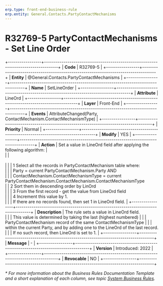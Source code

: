 ```yaml
---
erp.type: front-end-business-rule
erp.entity: General.Contacts.PartyContactMechanisms
---
```


# R32769-5 PartyContactMechanisms - Set Line Order
+-----------------+-------------------------------------------------------------------------------------+
| **Code**        | R32769-5                                                                              |
+-----------------+-------------------------------------------------------------------------------------+
| **Entity**      | @General.Contacts.PartyContactMechanisms                                            |
+-----------------+-------------------------------------------------------------------------------------+
| **Name**        | SetLineOrder                                                                        |
+-----------------+-------------------------------------------------------------------------------------+
| **Attribute**   | LineOrd                                                                             |
+-----------------+-------------------------------------------------------------------------------------+
| **Layer**       | Front-End                                                                           |
+-----------------+-------------------------------------------------------------------------------------+
| **Events**      | AttributeChanged(Party, ContactMechanism.ContactMechanismType)                      |
+-----------------+-------------------------------------------------------------------------------------+
| **Priority**    | Normal                                                                              |
+-----------------+-------------------------------------------------------------------------------------+
| **Modify**      | YES                                                                                 |
+-----------------+-------------------------------------------------------------------------------------+
| **Action**      | Set a value in LineOrd field after applying the following algorithm:                |                 
|                 | <br><br/>                                                                           | 
|                 | 1 Select all the records in PartyContactMechanism table where: <br/>                | 
|                 | Party = current PartyContactMechanism.Party AND <br/>                               | 
|                 | ContactMechanism.ContactMechanismType = current PartyContactMechanism.ContactMechanism.ContactMechanismType <br/>
|                 | 2 Sort them in descending order by LinOrd <br/>                                     | 
|                 | 3 From the first record - get the value from LineOrd field <br/>                    |
|                 | 4 Increment this value by 1.<br/>                                                   |
|                 | If there are no records found, then set 1 in LineOrd field.                         | 
+-----------------+-------------------------------------------------------------------------------------+
| **Description** | The rule sets a value in LineOrd field.<br/>                                        | 
|                 | This value is determined by taking the last (highest numbered)                      | 
|                 | PartyContactMechanism record of the same ContactMechanismType                       | 
|                 | within the current Party, and by adding one to the LineOrd of the last record.<br/> | 
|                 | If no such record, then LineOrd is set to 1.                                        | 
+-----------------+-------------------------------------------------------------------------------------+
| **Message**     |  \-                                                                                 | 
+-----------------+-------------------------------------------------------------------------------------+
| **Version**     | Introduced: 2022                                                                    |
+-----------------+-------------------------------------------------------------------------------------+
| **Revocable**   | NO                                                                                  |
+-----------------+-------------------------------------------------------------------------------------+

*\* For more information about the Business Rules Documentation Template and a short explanation of each column, see
topic [System Business Rules](../templates/template-description-system-business-rules.md).*
